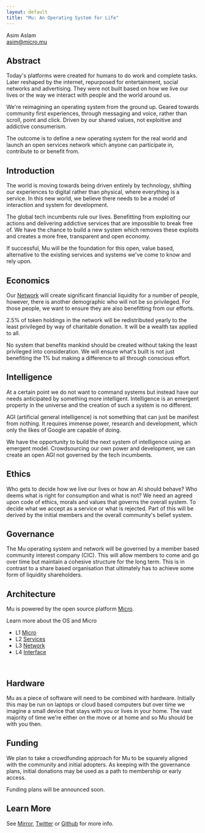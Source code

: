 ```yaml
---
layout: default
title: "Mu: An Operating System for Life"
---
```

Asim Aslam<br>
asim@micro.mu<br>
<div id="blurb">
<h2>Abstract</h2>
<p>Today's platforms were created for humans to do work and complete tasks. Later reshaped by the internet, 
repurposed for entertainment, social networks and advertising. They were not built based on how we live 
our lives or the way we interact with people and the world around us.
</p>

<p>We're reimagining an operating system from the ground up. Geared towards community first experiences, through messaging
and voice, rather than scroll, point and click. Driven by our shared values, not exploitive and addictive consumerism.
</p>

<p>The outcome is to define a new operating system for the real world and launch an open services network
which anyone can participate in, contribute to or benefit from.
</p>
</div>

<div id="blurb">
<h2>Introduction</h2>
<p>
The world is moving towards being driven entirely by technology, shifting our experiences to digital rather than 
physical, where everything is a service. In this new world, we believe there needs to be a model of interaction and system for
development.
</p>
<p>
The global tech incumbents rule our lives.
Benefitting from exploiting our actions and delivering addictive services that are impossible to break free of. We have the chance to 
build a new system which removes these exploits and creates a more free, transparent and open economy.
</p>
<p>
If successful, Mu will be the foundation for this open, value based, alternative to the existing services and systems 
we've come to know and rely upon.
</p>
</div>

<div id="blurb">
<h2>Economics</h2>

<p>
Our <a href="/network">Network</a> will create significant financial liquidity for a number of people, however, there is another 
demographic who will not be so privileged. For those people, we want to ensure they are also benefitting from our efforts.
</p>

<p>
2.5% of token holdings in the network will be redistributed yearly to the least privileged by way of charitable donation. 
It will be a wealth tax applied to all.
</p>

<p>
No system that benefits mankind should be created without taking the least privileged into consideration. We will ensure what's 
built is not just benefiting the 1% but making a difference to all through conscious effort.
</p>
</div>

<div id="blurb">
<h2>Intelligence</h2>
<p>
At a certain point we do not want to command systems but instead have our needs anticipated by something more intelligent.
Intelligence is an emergent property in the universe and the creation of such a system is no different.
</p>
<p>
AGI (artificial general intelligence) is not something that can just be manifest from nothing. It requires immense power, 
research and development, which only the likes of Google are capable of doing. 
</p>
<p>
We have the opportunity to build the next system of intelligence using an emergent model. Crowdsourcing our own power
and development, we can create an open AGI not governed by the tech incumbents.
</p>
</div>

<div id="blurb">
<h2>Ethics</h2>
<p>
Who gets to decide how we live our lives or how an AI should behave? Who deems 
what is right for consumption and what is not? We need an agreed upon code of 
ethics, morals and values that governs the overall system. To decide what we 
accept as a service or what is rejected. Part of this will be derived by the 
initial members and the overall community's belief system. 
</p>
</div>

<div id="blurb">
<h2>Governance</h2>
<p>
The Mu operating system and network will be governed by a member based 
community interest company (CIC). This will allow members to come and go
over time but maintain a cohesive structure for the long term. This is in 
contrast to a share based organisation that ultimately has to 
achieve some form of liquidity shareholders.
</p>
</div>

<div id="blurb">
<h2>Architecture</h2>
  <p>
  Mu is powered by the open source platform <a href="https://micro.dev">Micro</a>.
  </p>
  <p>Learn more about the OS and Micro</p>

  <ul id="projects">
    <li>L1 <a href="/micro">Micro</a></li>
    <li>L2 <a href="/services">Services</a></li>
    <li>L3 <a href="/network">Network</a></li>
    <li>L4 <a href="/interface">Interface</a></li>
  </ul>
  <br>
</div>

<div id="blurb">
<h2>Hardware</h2>
<p>
Mu as a piece of software will need to be combined with hardware. Initially this may be 
run on laptops or cloud based computers but over time we imagine a small device
that stays with you or lives in your home. The vast majority of time we're either on 
the move or at home and so Mu should be with you then.
</p>
</div>

<div id="blurb">
<h2>Funding</h2>
<p>
We plan to take a crowdfunding approach for Mu to be squarely aligned with the community 
and initial adopters. As keeping with the governance plans, initial donations may 
be used as a path to membership or early access. 
</p>
<p>Funding plans will be announced soon.</p>
</div>

<div id="blurb">
<h2>Learn More</h2>
  <p>
  See <a href="https://mirror.xyz/0x95A522981D68213E6F2190e187d42f9e53EE0873">Mirror</a>,
  <a href="https://twitter.com/mudotxyz">Twitter</a>
  or
  <a href="https://github.com/muxyz">Github</a> for more info.
  </p>
</div>

